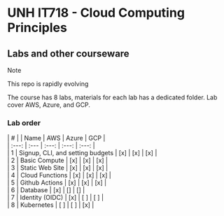 # UNH IT718 - Cloud Computing Principles

## Labs and other courseware

> [!NOTE]
> This repo is rapidly evolving

The course has 8 labs, materials for each lab has a dedicated folder.  Lab cover AWS, Azure, and GCP.
### Lab order
| # | | Name | AWS | Azure | GCP |  
| :---: | :--- | :---: | :---: | :---: |  
| 1 | Signup, CLI, and setting budgets | [x] | [x] | [x] |  
| 2 | Basic Compute | [x] | [x] | [x] |  
| 3 | Static Web Site | [x] | [x] | [x] |  
| 4 | Cloud Functions | [x] | [x] | [x] |  
| 5 | Github Actions | [x] | [x] | [x] |  
| 6 | Database | [x] | [] | [] |  
| 7 | Identity (OIDC) | [x] | [ ] | [ ] |  
| 8 | Kubernetes | [ ] | [ ] | [x] |  

